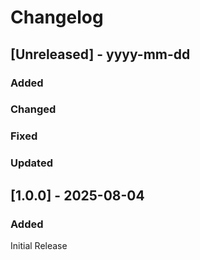 # Changelog
## [Unreleased] - yyyy-mm-dd

### Added

### Changed

### Fixed

### Updated


## [1.0.0] - 2025-08-04

### Added
Initial Release
